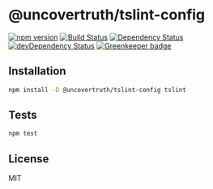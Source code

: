 # @uncovertruth/tslint-config

[![npm version][npm-image]][npm-url]
[![Build Status][travis-image]][travis-url]
[![Dependency Status][david-dm-image]][david-dm-url]
[![devDependency Status][dev-david-dm-image]][dev-david-dm-url]
[![Greenkeeper badge](https://badges.greenkeeper.io/uncovertruth/tslint-config.svg)](https://greenkeeper.io/)

## Installation

```sh
npm install -D @uncovertruth/tslint-config tslint
```

## Tests

```sh
npm test
```

## License

MIT

[david-dm-image]: https://david-dm.org/uncovertruth/tslint-config.svg
[david-dm-url]: https://david-dm.org/uncovertruth/tslint-config
[dev-david-dm-image]: https://david-dm.org/uncovertruth/tslint-config/dev-status.svg
[dev-david-dm-url]: https://david-dm.org/uncovertruth/tslint-config?type=dev
[npm-image]: https://badge.fury.io/js/%40uncovertruth%2Ftslint-config.svg
[npm-url]: https://badge.fury.io/js/%40uncovertruth%2Ftslint-config
[travis-image]: https://travis-ci.org/uncovertruth/tslint-config.svg?branch=master
[travis-url]: https://travis-ci.org/uncovertruth/tslint-config
